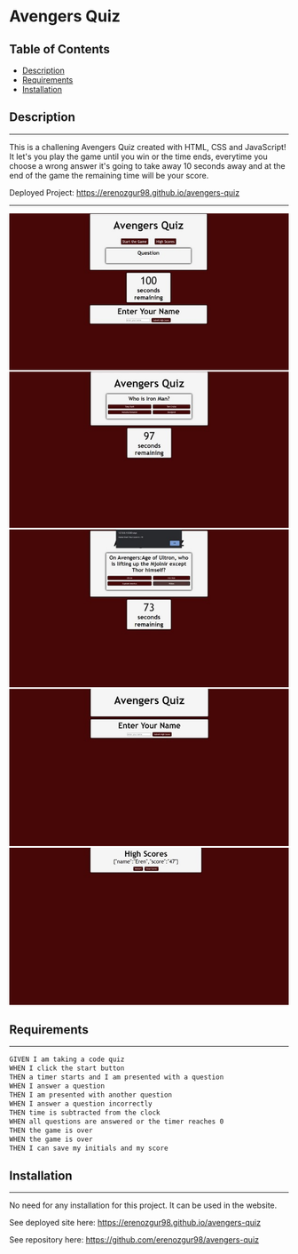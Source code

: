 # **Avengers Quiz**

## Table of Contents

* [Description](#description)
* [Requirements](#requirements)
* [Installation](#installation)

## Description
---

This is a challening Avengers Quiz created with HTML, CSS and JavaScript! It let's you play the game until you win or the time ends, everytime you choose a wrong answer it's going to take away 10 seconds away and at the end of the game the remaining time will be your score. 

Deployed Project: https://erenozgur98.github.io/avengers-quiz

---

![avengersQuiz](./assets/avengers.jpg)
![avengersQuiz](./assets/avengers2.jpg)
![avengersQuiz](./assets/avengers3.jpg)
![avengersQuiz](./assets/avengers4.jpg)
![avengersQuiz](./assets/avengers5.jpg)

## Requirements
---
```
GIVEN I am taking a code quiz
WHEN I click the start button
THEN a timer starts and I am presented with a question
WHEN I answer a question
THEN I am presented with another question
WHEN I answer a question incorrectly
THEN time is subtracted from the clock
WHEN all questions are answered or the timer reaches 0
THEN the game is over
WHEN the game is over
THEN I can save my initials and my score
```

## Installation
---
No need for any installation for this project. It can be used in the website.

See deployed site here: https://erenozgur98.github.io/avengers-quiz

See repository here: https://github.com/erenozgur98/avengers-quiz
